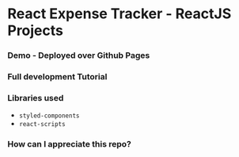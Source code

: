 # React Expense Tracker - ReactJS Projects

### Demo - Deployed over Github Pages 


### Full development Tutorial 


### Libraries used
* `styled-components`
* `react-scripts`


### How can I appreciate this repo? ###

